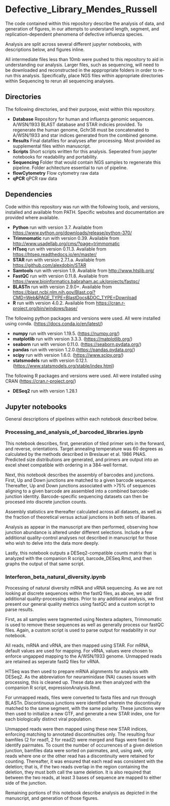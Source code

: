 # Defective_Library_Mendes_Russell

The code contained within this repository describe the analysis of data, and generation of figures, in our attempts to understand length, segment, and replication-dependent phenomena of defective influenza species.

Analysis are split across several different jupyter notebooks, with descriptions below, and figures inline.

All intermediate files less than 10mb were pushed to this repository to aid in understanding our analysis.
Larger files, such as sequencing, will need to be downloaded and reconstructed in the apppropriate folders in order to re-run this analysis.
Specifically, place NGS files within appropriate directories within Sequencing to rerun all sequencing analyses.

## Directories

The following directories, and their purpose, exist within this repository.

- <b>Database</b>       Repository for human and influenza genomic sequences. A/WSN/1933 BLAST database and STAR indicies provided. To regenerate the human genome,                         Gchr38 must be concatenated to A/WSN/1933 and star indices generated from the combined genome.
- <b>Results</b>        Final datafiles for analyses after processing. Most provided as supplemental files within manuscript.
- <b>Scripts</b>        Short scripts written for this analysis. Seperated from jupyter notebooks for readability and portability.
- <b>Sequencing</b>     Folder that would contain NGS samples to regenerate this pipeline. Folder achitecture essential to run of pipeline.
- <b>flowCytometry</b>  Flow cytometry raw data
- <b>qPCR</b>           qPCR raw data
  
  

## Dependencies

Code within this repository was run with the following tools, and versions, installed and available from PATH. Specific websites and documentation are provided where available. 

- <b>Python</b>      run with version 3.7. Available from https://www.python.org/downloads/release/python-370/
- <b>Trimmomatic</b> run with version 0.39. Available from http://www.usadellab.org/cms/?page=trimmomatic
- <b>HTseq</b>       run with version 0.11.3. Available from https://htseq.readthedocs.io/en/master/
- <b>STAR</b>        run with version 2.7.1.a. Available from https://github.com/alexdobin/STAR
- <b>Samtools</b>    run with version 1.9. Available from http://www.htslib.org/
- <b>FastQC</b>      run with version 0.11.8. Available from https://www.bioinformatics.babraham.ac.uk/projects/fastqc/
- <b>BLASTn</b>      run with version 2.9.0+. Available from https://blast.ncbi.nlm.nih.gov/Blast.cgi?CMD=Web&PAGE_TYPE=BlastDocs&DOC_TYPE=Download
- <b>R</b>           run with version 4.0.2. Available from https://cran.r-project.org/bin/windows/base/

The following python packages and versions were used. All were installed using conda. (https://docs.conda.io/en/latest/)
- <b>numpy</b>       run with version 1.19.5. (https://numpy.org/)
- <b>matplotlib</b>  run with version 3.3.3. (https://matplotlib.org/)
- <b>seaborn</b>     run with version 0.11.0. (https://seaborn.pydata.org/)
- <b>pandas</b>      run with version 1.2.0.(https://pandas.pydata.org/)
- <b>scipy</b>       run with version 1.6.0. (https://www.scipy.org/)
- <b>statsmodels</b> run with version 0.12.1. (https://www.statsmodels.org/stable/index.html)

The following R packages and versions were used. All were installed using CRAN (https://cran.r-project.org/)
- <b>DESeq2</b>      run with version 1.28.1


## Jupyter notebooks

General descriptions of pipelines within each notebook described below.

### Processing_and_analysis_of_barcoded_libraries.ipynb

This notebook describes, first, generation of tiled primer sets in the forward, and reverse, orientations. Target annealing temperature was 60 degrees as calculated by the methods described in Breslauer et al. 1986 PNAS. Predicted size distributions are generated, and primers are output into an excel sheet compatible with ordering in a 384-well format. 

Next, this notebook describes the assembly of barcodes and junctions. First, Up and Down junctions are matched to a given barcode sequence. Thereafter, Up and Down junctions associated with >75% of sequences aligning to a given barcode are assembled into a combined barcode-junction identity. Barcode-specific sequencing datasets can then be procesed into discrete junction counts.

Assembly statistics are thereafter calculated across all datasets, as well as the fraction of theoretical versus actual junctions in both sets of libaries. 

Analysis as appear in the manuscript are then performed, observing how junction abundance is altered under different selections. Include a few additional quality-control analyses not described in manuscript for those who wish to delve into the data more deeply. 

Lastly, this notebook outputs a DESeq2-compatible counts matrix that is analyzed with the companion R script, barcode_DESeq.Rmd, and then graphs the output of that same script. 

### Interferon_beta_natural_diversity.ipynb

Processing of natural diversity mRNA and vRNA sequencing. As we are not looking at discrete sequences within the fastQ files, as above, we add additional quality-processing steps.  Prior to any additional analysis, we first present our general quality metrics using fastQC and a custom script to parse results.

First, as all samples were tagmented using Nextera adapters, Trimmomatic is used to remove these sequences as well as generally process our fastQC files. Again, a custom script is used to parse output for readability in our notebook.

All reads, mRNA and vRNA, are then mapped using STAR. For mRNA, default values are used for mapping. For vRNA, values were chosen to enforce ungapped mapping to the A/WSN/1933 genome. Unmapped reads are retained as seperate fastQ files for vRNA.

HTSeq was then used to prepare mRNA alignments for analysis with DESeq2. As the abbreviation for neuraminidase (NA) causes issues with processing, this is cleaned up. These data are then analyzed with the companion R script, expressionAnalysis.Rmd.

For unmapped reads, files were converted to fasta files and run through BLASTn. Discontinuous junctions were identified wherein the discontinuity matched to the same segment, with the same polarity. These junctions were then used to initialize a new GTF, and generate a new STAR index, one for each biologically distinct viral population. 

Unmapped reads were then mapped using these new STAR indices, enforcing matching to annotated discontinuities only. The resulting four bamfiles (2 for read1, 2 for read2) were merged and flags were fixed to identify pairmates. To count the number of occurrences of a given deletion junction, bamfiles data were sorted on pairmates, and, using awk, only reads where one or the other read has a discontinuity were retained for counting. Thereafter, it was ensured that each read was consistent with the deletion; that is, if the two reads overlap in the region containing the deletion, they must both call the same deletion. It is also required that between the two reads, at least 3 bases of sequence are mapped to either side of the junction.

Remaining portions of this notebook describe analysis as depicted in the manuscript, and generation of those figures. 




